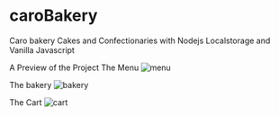 # caroBakery
Caro bakery Cakes and Confectionaries with Nodejs Localstorage and Vanilla Javascript

A Preview of the Project
The Menu
![menu](https://user-images.githubusercontent.com/58906058/107366902-92995500-6ad6-11eb-8683-2d8cf855e2b2.png)

The bakery
![bakery](https://user-images.githubusercontent.com/58906058/107366919-97f69f80-6ad6-11eb-821e-78a94d70b308.png)

The Cart
![cart](https://user-images.githubusercontent.com/58906058/107366928-9a58f980-6ad6-11eb-8b5a-98d6b7cde383.png)
